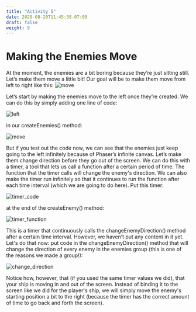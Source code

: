 ```yaml
---
title: "Activity 5"
date: 2020-08-20T11:45:38-07:00
draft: false
weight: 9
---
```


# Making the Enemies Move

At the moment, the enemies are a bit boring because they’re just sitting still. Let’s make them move a little bit! Our goal will be to make them move from left to right like this:
![move](../media/6/enemy-move.gif)

Let’s start by making the enemies move to the left once they’re created. We can do this by simply adding one line of code:

![left](../media/6/enemy-left.PNG)

in our createEnemies() method:

![move](../media/6/move_enemies.png)

But if you test out the code now, we can see that the enemies just keep going to the left infinitely because of Phaser’s infinite canvas. Let’s make them change direction before they go out of the screen. We can do this with a timer, a tool that lets us call a function after a certain period of time. The function that the timer calls will change the enemy's direction. We can also make the timer run infinitely so that it continues to run the function after each time interval (which we are going to do here). Put this timer:

![timer_code](../media/6/enemy-timer.PNG)

at the end of the createEnemy() method:

![timer_function](../media/6/timer_function.png)

This is a timer that continuously calls the changeEnemyDirection() method after a certain time interval. However, we haven’t put any content in it yet. Let's do that now: put code in the changeEnemyDirection() method that will change the direction of every enemy in the enemies group (this is one of the reasons we made a group!):

![change_direction](../media/6/change_direction.png)

Notice how, however, that (if you used the same timer values we did), that your ship is moving in and out of the screen. Instead of binding it to the screen like we did for the player's ship, we will simply move the enemy's starting position a bit to the right (because the timer has the correct amount of time to go back and forth the screen).
